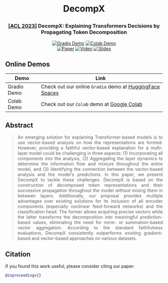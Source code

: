 # <p align="center">DecompX</p>

<h3 align="center">
  <p><a href="https://2023.aclweb.org/">[ACL 2023]</a> DecompX: Explaining Transformers Decisions by Propagating Token Decomposition</p>
</h3>

<p align="center">
  <a href="https://huggingface.co/spaces/mohsenfayyaz/DecompX"><img alt="Gradio Demo" src="https://img.shields.io/badge/🤗-Open%20in%20Spaces-blue"></a>
  <a href="https://colab.research.google.com/github/mohsenfayyaz/DecompX/blob/main/DecompX_Colab_Demo.ipynb"><img alt="Colab Demo" src="https://img.shields.io/badge/​-Open%20in%20Colab-blue?logo=googlecolab&logoColor=F9AB00"></a>
  <br>
  <a href=""><img alt="Paper" src="https://img.shields.io/badge/📃-Paper-808080"></a>
  <a href=""><img alt="Video" src="https://img.shields.io/badge/​-Video-red?logo=youtube&logoColor=FF0000"></a>
  <a href=""><img alt="Slides" src="https://img.shields.io/badge/​-Slides-FFBB00?logo=googlesheets&logoColor=FFBB00"></a>
</p>

<!-- <h4 align="center">
  <a href="https://arxiv.org/pdf/">📃 Paper</a> |
  <a href="https://huggingface.co/spaces/mohsenfayyaz/DecompX">🤗 Gradio Demo</a> |
  <a href="https://colab.research.google.com/github/mohsenfayyaz/DecompX/blob/main/DecompX_Colab_Demo.ipynb">🖥 Colab Demo</a>
</h3> -->

## Online Demos

| Demo | Link |
|-|-|
| Gradio Demo | Check out our online `Gradio` demo at <a href="https://huggingface.co/spaces/mohsenfayyaz/DecompX">HuggingFace Spaces</a> |
| Colab Demo | Check out our `Colab` demo at <a href="https://colab.research.google.com/github/mohsenfayyaz/DecompX/blob/main/DecompX_Colab_Demo.ipynb">Google Colab</a> |

## Abstract

> <div align="justify">An emerging solution for explaining Transformer-based models is to use vector-based analysis on how the representations are formed. However, providing a faithful vector-based explanation for a multi-layer model could be challenging in three aspects: (1) Incorporating all components into the analysis, (2) Aggregating the layer dynamics to determine the information flow and mixture throughout the entire model, and (3) Identifying the connection between the vector-based analysis and the model's predictions. In this paper, we present DecompX to tackle these challenges. DecompX is based on the construction of decomposed token representations and their successive propagation throughout the model without mixing them in between layers. Additionally, our proposal provides multiple advantages over existing solutions for its inclusion of all encoder components (especially nonlinear feed-forward networks) and the classification head. The former allows acquiring precise vectors while the latter transforms the decomposition into meaningful prediction-based values, eliminating the need for norm- or summation-based vector aggregation. According to the standard faithfulness evaluations, DecompX consistently outperforms existing gradient-based and vector-based approaches on various datasets.
</div>

## Citation
If you found this work useful, please consider citing our paper:
```bibtex
@inproceedings{}
```
